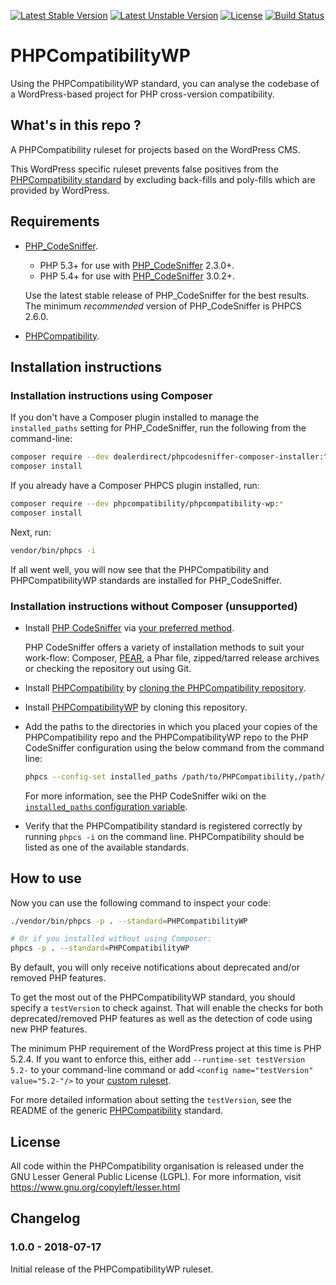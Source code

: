 [![Latest Stable Version](https://poser.pugx.org/PHPCompatibility/phpcompatibility-wp/v/stable.png)](https://packagist.org/packages/PHPCompatibility/phpcompatibility-wp)
[![Latest Unstable Version](https://poser.pugx.org/PHPCompatibility/phpcompatibility-wp/v/unstable.png)](https://packagist.org/packages/PHPCompatibility/phpcompatibility-wp)
[![License](https://poser.pugx.org/PHPCompatibility/phpcompatibility-wp/license.png)](https://github.com/PHPCompatibility/PHPCompatibilityWP/blob/master/LICENSE)
[![Build Status](https://travis-ci.org/PHPCompatibility/PHPCompatibilityWP.svg?branch=master)](https://travis-ci.org/PHPCompatibility/PHPCompatibilityWP)

# PHPCompatibilityWP

Using the PHPCompatibilityWP standard, you can analyse the codebase of a WordPress-based project for PHP cross-version compatibility.


## What's in this repo ?

A PHPCompatibility ruleset for projects based on the WordPress CMS.

This WordPress specific ruleset prevents false positives from the [PHPCompatibility standard](https://github.com/PHPCompatibility/PHPCompatibility) by excluding back-fills and poly-fills which are provided by WordPress.


## Requirements

* [PHP_CodeSniffer](https://github.com/squizlabs/PHP_CodeSniffer).
    * PHP 5.3+ for use with [PHP_CodeSniffer](https://github.com/squizlabs/PHP_CodeSniffer) 2.3.0+.
    * PHP 5.4+ for use with [PHP_CodeSniffer](https://github.com/squizlabs/PHP_CodeSniffer) 3.0.2+.

    Use the latest stable release of PHP_CodeSniffer for the best results.
    The minimum _recommended_ version of PHP_CodeSniffer is PHPCS 2.6.0.
* [PHPCompatibility](https://github.com/PHPCompatibility/PHPCompatibility).


## Installation instructions

### Installation instructions using Composer

If you don't have a Composer plugin installed to manage the `installed_paths` setting for PHP_CodeSniffer, run the following from the command-line:
```bash
composer require --dev dealerdirect/phpcodesniffer-composer-installer:^0.4.3 phpcompatibility/phpcompatibility-wp:*
composer install
```

If you already have a Composer PHPCS plugin installed, run:
```bash
composer require --dev phpcompatibility/phpcompatibility-wp:*
composer install
```

Next, run:
```bash
vendor/bin/phpcs -i
```
If all went well, you will now see that the PHPCompatibility and PHPCompatibilityWP standards are installed for PHP_CodeSniffer.

### Installation instructions without Composer (unsupported)

* Install [PHP CodeSniffer](https://github.com/squizlabs/PHP_CodeSniffer) via [your preferred method](https://github.com/squizlabs/PHP_CodeSniffer#installation).

    PHP CodeSniffer offers a variety of installation methods to suit your work-flow: Composer, [PEAR](http://pear.php.net/PHP_CodeSniffer), a Phar file, zipped/tarred release archives or checking the repository out using Git.

* Install [PHPCompatibility](https://github.com/PHPCompatibility/PHPCompatibility) by [cloning the PHPCompatibility repository](https://github.com/PHPCompatibility/PHPCompatibility#installation-via-a-git-check-out-to-an-arbitrary-directory-method-2).

* Install [PHPCompatibilityWP](https://github.com/PHPCompatibility/PHPCompatibilityWP) by cloning this repository.

* Add the paths to the directories in which you placed your copies of the PHPCompatibility repo and the PHPCompatibilityWP repo to the PHP CodeSniffer configuration using the below command from the command line:
   ```bash
   phpcs --config-set installed_paths /path/to/PHPCompatibility,/path/to/PHPCompatibilityWP
   ```
   For more information, see the PHP CodeSniffer wiki on the [`installed_paths` configuration variable](https://github.com/squizlabs/PHP_CodeSniffer/wiki/Configuration-Options#setting-the-installed-standard-paths).

* Verify that the PHPCompatibility standard is registered correctly by running `phpcs -i` on the command line. PHPCompatibility should be listed as one of the available standards.


## How to use

Now you can use the following command to inspect your code:
```bash
./vendor/bin/phpcs -p . --standard=PHPCompatibilityWP

# Or if you installed without using Composer:
phpcs -p . --standard=PHPCompatibilityWP
```

By default, you will only receive notifications about deprecated and/or removed PHP features.

To get the most out of the PHPCompatibilityWP standard, you should specify a `testVersion` to check against. That will enable the checks for both deprecated/removed PHP features as well as the detection of code using new PHP features.

The minimum PHP requirement of the WordPress project at this time is PHP 5.2.4. If you want to enforce this, either add `--runtime-set testVersion 5.2-` to your command-line command or add `<config name="testVersion" value="5.2-"/>` to your [custom ruleset](https://github.com/PHPCompatibility/PHPCompatibility#using-a-custom-ruleset).

For more detailed information about setting the `testVersion`, see the README of the generic [PHPCompatibility](https://github.com/PHPCompatibility/PHPCompatibility#sniffing-your-code-for-compatibility-with-specific-php-versions) standard.


## License

All code within the PHPCompatibility organisation is released under the GNU Lesser General Public License (LGPL). For more information, visit https://www.gnu.org/copyleft/lesser.html


## Changelog

### 1.0.0 - 2018-07-17

Initial release of the PHPCompatibilityWP ruleset.
